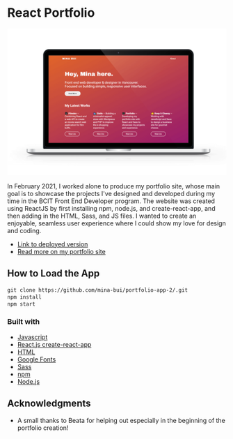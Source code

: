 # React Portfolio

![picture](/readme-shot.png)

In February 2021, I worked alone to produce my portfolio site, whose main goal is to showcase the projects I've designed and developed during my time in the BCIT Front End Developer program. The website was created using ReactJS by first installing npm, node.js, and create-react-app, and then adding in the HTML, Sass, and JS files. I wanted to create an enjoyable, seamless user experience where I could show my love for design and coding.

* [Link to deployed version](http://twdportfolio.minabui.com/)
* [Read more on my portfolio site](http://twdportfolio.minabui.com/portfolio)

## How to Load the App

```
git clone https://github.com/mina-bui/portfolio-app-2/.git
npm install
npm start
```

### Built with

* [Javascript](https://www.javascript.com/)
* [React.js create-react-app](https://create-react-app.dev/)
* [HTML](https://html.spec.whatwg.org/)
* [Google Fonts](https://fonts.google.com/)
* [Sass](https://sass-lang.com/)
* [npm](https://www.npmjs.com/)
* [Node.js](https://nodejs.org/en/)

## Acknowledgments

* A small thanks to Beata for helping out especially in the beginning of the portfolio creation!
